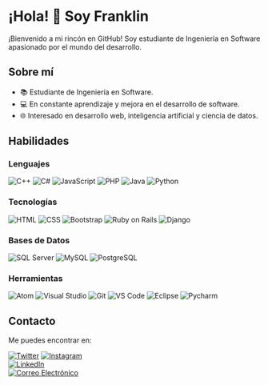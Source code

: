 # ¡Hola! 👋 Soy Franklin

¡Bienvenido a mi rincón en GitHub! Soy estudiante de Ingeniería en Software apasionado por el mundo del desarrollo.

## Sobre mí

- 📚 Estudiante de Ingeniería en Software.
- 💻 En constante aprendizaje y mejora en el desarrollo de software.
- 🌐 Interesado en desarrollo web, inteligencia artificial y ciencia de datos.

## Habilidades

### Lenguajes

![C++](https://img.shields.io/badge/C%2B%2B-00599C?style=for-the-badge&logo=c%2B%2B&logoColor=white)
![C#](https://img.shields.io/badge/C%23-239120?style=for-the-badge&logo=c-sharp&logoColor=white)
![JavaScript](https://img.shields.io/badge/JavaScript-F7DF1E?style=for-the-badge&logo=javascript&logoColor=black)
![PHP](https://img.shields.io/badge/PHP-777BB4?style=for-the-badge&logo=php&logoColor=white)
![Java](https://img.shields.io/badge/Java-ED8B00?style=for-the-badge&logo=openjdk&logoColor=white)
![Python](https://img.shields.io/badge/Python-14354C?style=for-the-badge&logo=python&logoColor=white)

### Tecnologías

![HTML](https://img.shields.io/badge/HTML-239120?style=for-the-badge&logo=html5&logoColor=white)
![CSS](https://img.shields.io/badge/CSS-239120?&style=for-the-badge&logo=css3&logoColor=white)
![Bootstrap](https://img.shields.io/badge/Bootstrap-563D7C?style=for-the-badge&logo=bootstrap&logoColor=white)
![Ruby on Rails](https://img.shields.io/badge/Ruby_on_Rails-CC0000?style=for-the-badge&logo=ruby-on-rails&logoColor=white)
![Django](https://img.shields.io/badge/Django-092E20?style=for-the-badge&logo=django&logoColor=white)

### Bases de Datos

![SQL Server](https://img.shields.io/badge/Microsoft_SQL_Server-CC2927?style=for-the-badge&logo=microsoft-sql-server&logoColor=white)
![MySQL](https://img.shields.io/badge/MySQL-00000F?style=for-the-badge&logo=mysql&logoColor=white)
![PostgreSQL](https://img.shields.io/badge/PostgreSQL-316192?style=for-the-badge&logo=postgresql&logoColor=white)

### Herramientas

![Atom](https://img.shields.io/badge/Atom-66595C?style=for-the-badge&logo=Atom&logoColor=white)
![Visual Studio](https://img.shields.io/badge/Visual_Studio-5C2D91?style=for-the-badge&logo=visual%20studio&logoColor=whit)
![Git](https://img.shields.io/badge/GIT-E44C30?style=for-the-badge&logo=git&logoColor=white)
![VS Code](https://img.shields.io/badge/Visual_Studio_Code-0078D4?style=for-the-badge&logo=visual%20studio%20code&logoColor=white)
![Eclipse](https://img.shields.io/badge/Eclipse-2C2255?style=for-the-badge&logo=eclipse&logoColor=white)
![Pycharm](https://img.shields.io/badge/PyCharm-000000.svg?&style=for-the-badge&logo=PyCharm&logoColor=white)

## Contacto

Me puedes encontrar en:

[![Twitter](https://img.shields.io/badge/Twitter-@the_ppz-1DA1F2?style=for-the-badge&logo=twitter&logoColor=white&labelColor=101010)](https://twitter.com/the_ppz) 
[![Instagram](https://img.shields.io/badge/Instagram-@the_ppz-E4405F?style=for-the-badge&logo=instagram&logoColor=white&labelColor=101010)](https://www.instagram.com/the_ppz/) <br> 
[![LinkedIn](https://img.shields.io/badge/LinkedIn-Franklin%20Alvarez-blue?style=for-the-badge&logo=linkedin&logoColor=white&labelColor=101010)](www.linkedin.com/in/franklin-20-alvarez) <br>
[![Correo Electrónico](https://img.shields.io/badge/Correo%20Electrónico-franklin.alvarez20%40outlook.com-blue?style=for-the-badge&logo=email&logoColor=white&labelColor=101010)](mailto:franklin.alvarez20@outlook.com)

<!-- 
[![Top Langs](https://github-readme-stats.vercel.app/api/top-langs/?username=the-ppz&layout=donut)](https://github.com/anuraghazra/github-readme-stats)
-->
<!--
******************************************************************************************************************************************
## Proyectos Destacados

### [Nombre del Proyecto 1](enlace-al-proyecto-1)

Breve descripción del proyecto 1.

### [Nombre del Proyecto 2](enlace-al-proyecto-2)

Breve descripción del proyecto 2.
******************************************************************************************************************************************

******************************************************************************************************************************************
## Contribuciones

Destaco algunas de mis contribuciones a proyectos open source o colaborativos. ¡La comunidad es clave!

- [Contribución 1](enlace-a-contribucion-1)
- [Contribución 2](enlace-a-contribucion-2)
******************************************************************************************************************************************

******************************************************************************************************************************************
- [![LinkedIn](https://img.shields.io/badge/LinkedIn-Franklin%20Alvarez-blue)](https://www.linkedin.com/in/franklin-alvarez-622347281/)
- [![Twitter](https://img.shields.io/badge/Twitter-@the_ppz-blue)](https://twitter.com/the_ppz)
- [![Instagram](https://img.shields.io/badge/Instagram-@the_ppz-orange)](https://www.instagram.com/the_ppz/)
******************************************************************************************************************************************

******************************************************************************************************************************************
            Link iconos
https://dev.to/envoy_/150-badges-for-github-pnk
******************************************************************************************************************************************
-->

